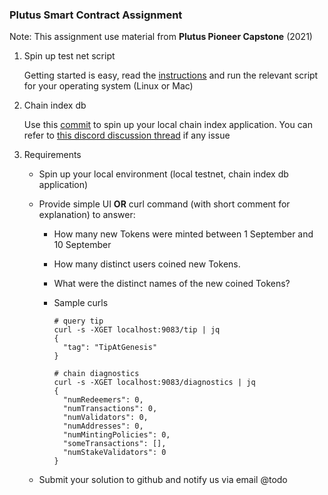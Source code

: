 ### Plutus Smart Contract Assignment
Note: This assignment use material from **Plutus Pioneer Capstone** (2021)

1. Spin up test net script

    Getting started is easy, read the [instructions](https://github.com/input-output-hk/testnet-summit-scripts) and run the relevant script for your operating system (Linux or Mac)

2. Chain index db

    Use this [commit](https://github.com/input-output-hk/plutus/tree/f7466c86fe3afc593746e44257adbf7785f7cedb/plutus-chain-index) to spin up your local chain index application. You can refer to [this discord discussion thread](https://discord.com/channels/826816523368005654/890833251248246785/892043577885065246) if any issue

3. Requirements

    - Spin up your local environment (local testnet, chain index db application)
    - Provide simple UI **OR** curl command (with short comment for explanation) to answer:
        
        - How many new Tokens were minted between 1 September and 10 September
        - How many distinct users coined new Tokens.
        - What were the distinct names of the new coined Tokens?
        - Sample curls
                    
            ```
            # query tip
            curl -s -XGET localhost:9083/tip | jq
            {
              "tag": "TipAtGenesis"
            }

            # chain diagnostics
            curl -s -XGET localhost:9083/diagnostics | jq
            {
              "numRedeemers": 0,
              "numTransactions": 0,
              "numValidators": 0,
              "numAddresses": 0,
              "numMintingPolicies": 0,
              "someTransactions": [],
              "numStakeValidators": 0
            }
            ```

    - Submit your solution to github and notify us via email @todo


